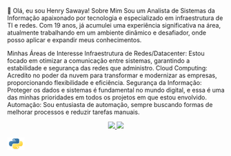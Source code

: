 👋 Olá, eu sou Henry Sawaya!
Sobre Mim
Sou um Analista de Sistemas da Informação apaixonado por tecnologia e especializado em infraestrutura de TI e redes. Com 19 anos, já acumulei uma experiência significativa na área, atualmente trabalhando em um ambiente dinâmico e desafiador, onde posso aplicar e expandir meus conhecimentos.

Minhas Áreas de Interesse
Infraestrutura de Redes/Datacenter: Estou focado em otimizar a comunicação entre sistemas, garantindo a estabilidade e segurança das redes que administro.
Cloud Computing: Acredito no poder da nuvem para transformar e modernizar as empresas, proporcionando flexibilidade e eficiência.
Segurança da Informação: Proteger os dados e sistemas é fundamental no mundo digital, e essa é uma das minhas prioridades em todos os projetos em que estou envolvido.
Automação: Sou entusiasta de automação, sempre buscando formas de melhorar processos e reduzir tarefas manuais.

<div align="center">
  <a href="https://github.com/HenryS2">
  <img height="180em" src="https://github-readme-stats.vercel.app/api?username=HenryS2&show_icons=true&theme=dark&include_all_commits=true&count_private=true"/>
  <img height="180em" src="https://github-readme-stats.vercel.app/api/top-langs/?username=HenryS2&layout=compact&langs_count=7&theme=dark"/>
</div>
  
  </div>
<div style="display: inline_block"><br>
  <img align="center" alt="-Python" height="30" width="40" src="https://raw.githubusercontent.com/devicons/devicon/master/icons/python/python-original.svg">
</div>
  
